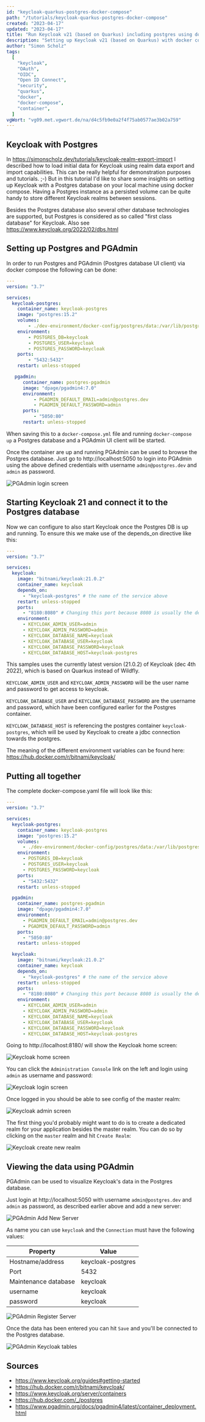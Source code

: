 ```yaml
---
id: "keycloak-quarkus-postgres-docker-compose"
path: "/tutorials/keycloak-quarkus-postgres-docker-compose"
created: "2023-04-17"
updated: "2023-04-17"
title: "Run Keycloak v21 (based on Quarkus) including postgres using docker compose"
description: "Setting up Keycloak v21 (based on Quarkus) with docker compose and connect it to postgres"
author: "Simon Scholz"
tags:
  [
    "keycloak",
    "OAuth",
    "OIDC",
    "Open ID Connect",
    "security",
    "quarkus",
    "docker",
    "docker-compose",
    "container",
  ]
vgWort: "vg09.met.vgwort.de/na/d4c5fb9e0a2f4f75ab0577ae3b02a759"
---
```


## Keycloak with Postgres

In https://simonscholz.dev/tutorials/keycloak-realm-export-import I described how to load initial data for Keycloak using realm data export and import capabilities.
This can be really helpful for demonstration purposes and tutorials. ;-)
But in this tutorial I'd like to share some insights on setting up Keycloak with a Postgres database on your local machine using docker compose.
Having a Postgres instance as a persisted volume can be quite handy to store different Keycloak realms between sessions.

Besides the Postgres database also several other database technologies are supported, but Postgres is considered as so called "first class database" for Keycloak. Also see https://www.keycloak.org/2022/02/dbs.html

## Setting up Postgres and PGAdmin

In order to run Postgres and PGAdmin (Postgres database UI client) via docker compose the following can be done:

```yaml
---
version: "3.7"

services:
  keycloak-postgres:
    container_name: keycloak-postgres
    image: "postgres:15.2"
    volumes:
        - ./dev-environment/docker-config/postgres/data:/var/lib/postgresql/data:rw
    environment:
        - POSTGRES_DB=keycloak
        - POSTGRES_USER=keycloak
        - POSTGRES_PASSWORD=keycloak
    ports:
        - "5432:5432"
    restart: unless-stopped

   pgadmin:
      container_name: postgres-pgadmin
      image: "dpage/pgadmin4:7.0"
      environment:
          - PGADMIN_DEFAULT_EMAIL=admin@postgres.dev
          - PGADMIN_DEFAULT_PASSWORD=admin
      ports:
          - "5050:80"
      restart: unless-stopped
```

When saving this to a `docker-compose.yml` file and running `docker-compose up` a Postgres database and a PGAdmin UI client will be started.

Once the container are up and running PGAdmin can be used to browse the Postgres database.
Just go to http://localhost:5050 to login into PGAdmin using the above defined credentials with username `admin@postgres.dev` and `admin` as password.

![PGAdmin login screen](./pgadmin-login.png)

## Starting Keycloak 21 and connect it to the Postgres database

Now we can configure to also start Keycloak once the Postgres DB is up and running.
To ensure this we make use of the depends_on directive like this:

```yml
---
version: "3.7"

services:
  keycloak:
    image: "bitnami/keycloak:21.0.2"
    container_name: keycloak
    depends_on:
      - "keycloak-postgres" # the name of the service above
    restart: unless-stopped
    ports:
      - "8180:8080" # Changing this port because 8080 is usually the default for the actual app, e.g., Quarkus or Spring
    environment:
      - KEYCLOAK_ADMIN_USER=admin
      - KEYCLOAK_ADMIN_PASSWORD=admin
      - KEYCLOAK_DATABASE_NAME=keycloak
      - KEYCLOAK_DATABASE_USER=keycloak
      - KEYCLOAK_DATABASE_PASSWORD=keycloak
      - KEYCLOAK_DATABASE_HOST=keycloak-postgres
```

This samples uses the currently latest version (21.0.2) of Keycloak (dec 4th 2022), which is based on Quarkus instead of Wildfly.

`KEYCLOAK_ADMIN_USER` and `KEYCLOAK_ADMIN_PASSWORD` will be the user name and password to get access to keycloak.

`KEYCLOAK_DATABASE_USER` and `KEYCLOAK_DATABASE_PASSWORD` are the username and password, which have been configured earlier for the Postgres container.

`KEYCLOAK_DATABASE_HOST` is referencing the postgres container `keycloak-postgres`, which will be used by Keycloak to create a jdbc connection towards the postgres.

The meaning of the different environment variables can be found here: https://hub.docker.com/r/bitnami/keycloak/

## Putting all together

The complete docker-compose.yaml file will look like this:

```yml
---
version: "3.7"

services:
  keycloak-postgres:
    container_name: keycloak-postgres
    image: "postgres:15.2"
    volumes:
      - ./dev-environment/docker-config/postgres/data:/var/lib/postgresql/data:rw
    environment:
      - POSTGRES_DB=keycloak
      - POSTGRES_USER=keycloak
      - POSTGRES_PASSWORD=keycloak
    ports:
      - "5432:5432"
    restart: unless-stopped

  pgadmin:
    container_name: postgres-pgadmin
    image: "dpage/pgadmin4:7.0"
    environment:
      - PGADMIN_DEFAULT_EMAIL=admin@postgres.dev
      - PGADMIN_DEFAULT_PASSWORD=admin
    ports:
      - "5050:80"
    restart: unless-stopped

  keycloak:
    image: "bitnami/keycloak:21.0.2"
    container_name: keycloak
    depends_on:
      - "keycloak-postgres" # the name of the service above
    restart: unless-stopped
    ports:
      - "8180:8080" # Changing this port because 8080 is usually the default for the actual app, e.g., Quarkus or Spring
    environment:
      - KEYCLOAK_ADMIN_USER=admin
      - KEYCLOAK_ADMIN_PASSWORD=admin
      - KEYCLOAK_DATABASE_NAME=keycloak
      - KEYCLOAK_DATABASE_USER=keycloak
      - KEYCLOAK_DATABASE_PASSWORD=keycloak
      - KEYCLOAK_DATABASE_HOST=keycloak-postgres
```

Going to http://localhost:8180/ will show the Keycloak home screen:

![Keycloak home screen](./keycloak-home.png)

You can click the `Administration Console` link on the left and login using `admin` as username and password:

![Keycloak login screen](./keycloak-login.png)

Once logged in you should be able to see config of the master realm:

![Keycloak admin screen](./keycloak-admin.png)

The first thing you'd probably might want to do is to create a dedicated realm for your application besides the master realm.
You can do so by clicking on the `master` realm and hit `Create Realm`:

![Keycloak create new realm](./keycloak-new-realm.png)

## Viewing the data using PGAdmin

PGAdmin can be used to visualize Keycloak's data in the Postgres database.

Just login at http://localhost:5050 with username `admin@postgres.dev` and `admin` as password, as described earlier above and add a new server:

![PGAdmin Add New Server](./pgadmin-new-server.png)

As name you can use `keycloak` and the `Connection` must have the following values:

| Property             | Value             |
| -------------------- | ----------------- |
| Hostname/address     | keycloak-postgres |
| Port                 | 5432              |
| Maintenance database | keycloak          |
| username             | keycloak          |
| password             | keycloak          |

![PGAdmin Register Server](./pgadmin-register-server.png)

Once the data has been entered you can hit `Save` and you'll be connected to the Postgres database.

![PGAdmin Keycloak tables](./pgadmin-keycloak-tables.png)

## Sources

- https://www.keycloak.org/guides#getting-started
- https://hub.docker.com/r/bitnami/keycloak/
- https://www.keycloak.org/server/containers
- https://hub.docker.com/_/postgres
- https://www.pgadmin.org/docs/pgadmin4/latest/container_deployment.html
